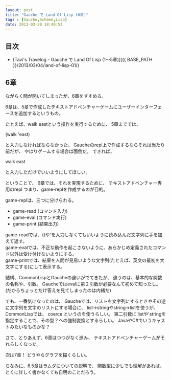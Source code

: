 ```yaml
---
layout: post
title: "Gauche で Land Of Lisp (6章)"
tags : [Gauche,Scheme,Lisp]
date: 2013-03-20 18:40:53
---
```



## 目次
* [Tavi's Travelog - Gauche で Land Of Lisp (1〜5章)]({{ BASE_PATH }}/2013/03/04/land-of-lisp-01/)


## 6章

ながらく間が開いてしまったが、6章をすすめる。

6章は、5章で作成したテキストアドベンチャーゲームにユーザーインターフェースを追加するというもの。  

たとえば、walk eastという操作を実行するために、
5章まででは、

(walk 'east)

と入力しなければならなかった。
Gaucheのrepl上で作成するならそれは当たり前だが、
やはりゲームする場合は面倒だ。
できれば、

walk east

と入力しただけでいいようにしてほしい。

ということで、
6章では、それを実現するために、
テキストアドベンチャー専用のrepl つまり、game-replを作成するのが目的。



game-replは、三つに分けられる。

* game-read (コマンド入力)
* game-eval (コマンド実行)
* game-print (結果出力)

game-readでは、()や'を入力しなくてもいいように読み込んだ文字列に手を加えて返す。  
game-evalでは、不正な動作を起こさないように、あらかじめ定義されたコマンド以外は受け付けないようにする。  
game-printでは、結果を人間が見易いような文字列(たとえば、英文の最初を大文字にする)にして表示する。  


結構、CommonLispとGaucheの違いがでてきたが、
違うのは、基本的な関数の名称や、引数。
Gaucheではevalに第２引数が必要なんて初めて知ったし。
(だからちょっとだけ答えを見てしまったのは内緒だ)

でも、一番気になったのは、
Gaucheでは、リストを文字列にするときやその逆に文字列を文字のリストにする場合に、
list->stringやstring->listを使うが、
CommonLispでは、 coerce というのを使うらしい。
第二引数に'listや'stringを指定することで、その型？への強制変換とするらしい。
JavaやC#でいうキャストみたいなものかな？



さて、とりあえず、6章はつつがなく進み、
テキストアドベンチャーゲームがそれらしくなった。


次は7章！
どうやらグラフを描くらしい。

ちなみに、6.5章はラムダについての説明で、
関数型に少しでも理解があれば、とくに詳しく書かなくても自明のことだろう。













